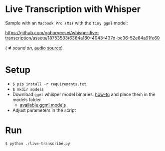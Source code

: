 # Live Transcription with Whisper

Sample with an `Macbook Pro (M1)` with the `tiny ggml` model:

https://github.com/gaborvecsei/whisper-live-transcription/assets/18753533/6364a160-4043-437d-be36-52e84a91fe60

(*🔈 sound on*, [audio source](https://www.youtube.com/watch?v=-WSrY-xH5pI))

# Setup

- `$ pip install -r requirements.txt`
- `$ mkdir models`
- Download `ggml` whisper model binaries: [how-to](https://github.com/ggerganov/whisper.cpp/tree/master/models) and place them in the models folder
    - [available ggml models](https://ggml.ggerganov.com/)
- Adjust parameters in the script

# Run

```shell
$ python ./live-transcribe.py
```

